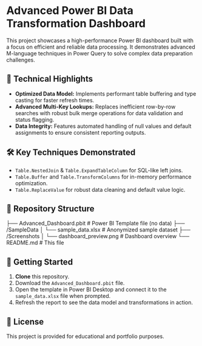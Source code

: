 # Advanced Power BI Data Transformation Dashboard

This project showcases a high-performance Power BI dashboard built with a focus on efficient and reliable data processing. It demonstrates advanced M-language techniques in Power Query to solve complex data preparation challenges.

## 🚀 Technical Highlights

*   **Optimized Data Model:** Implements performant table buffering and type casting for faster refresh times.
*   **Advanced Multi-Key Lookups:** Replaces inefficient row-by-row searches with robust bulk merge operations for data validation and status flagging.
*   **Data Integrity:** Features automated handling of null values and default assignments to ensure consistent reporting outputs.

## 🛠️ Key Techniques Demonstrated

*   `Table.NestedJoin` & `Table.ExpandTableColumn` for SQL-like left joins.
*   `Table.Buffer` and `Table.TransformColumns` for in-memory performance optimization.
*   `Table.ReplaceValue` for robust data cleaning and default value logic.

## 📁 Repository Structure

├── Advanced_Dashboard.pbit # Power BI Template file (no data)
├── /SampleData
│ └── sample_data.xlsx # Anonymized sample dataset
├── /Screenshots
│ └── dashboard_preview.png # Dashboard overview
└── README.md # This file


## 🚦 Getting Started

1.  **Clone** this repository.
2.  Download the `Advanced_Dashboard.pbit` file.
3.  Open the template in Power BI Desktop and connect it to the `sample_data.xlsx` file when prompted.
4.  Refresh the report to see the data model and transformations in action.

## 📄 License

This project is provided for educational and portfolio purposes.

